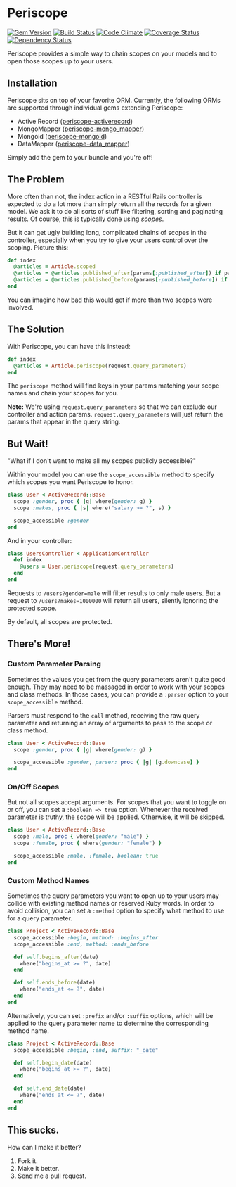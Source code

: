 # Periscope

[![Gem Version](https://img.shields.io/gem/v/periscope.svg?style=flat)](http://rubygems.org/gems/periscope)
[![Build Status](https://img.shields.io/travis/laserlemon/periscope/master.svg?style=flat)](https://travis-ci.org/laserlemon/periscope)
[![Code Climate](https://img.shields.io/codeclimate/github/laserlemon/periscope.svg?style=flat)](https://codeclimate.com/github/laserlemon/periscope)
[![Coverage Status](https://img.shields.io/codeclimate/coverage/github/laserlemon/periscope.svg?style=flat)](https://codeclimate.com/github/laserlemon/periscope)
[![Dependency Status](https://img.shields.io/gemnasium/laserlemon/periscope.svg?style=flat)](https://gemnasium.com/laserlemon/periscope)

Periscope provides a simple way to chain scopes on your models and to open those scopes up to your users.

## Installation

Periscope sits on top of your favorite ORM. Currently, the following ORMs are supported through individual gems extending Periscope:

* Active Record ([periscope-activerecord](https://rubygems.org/gems/periscope-activerecord))
* MongoMapper ([periscope-mongo_mapper](https://rubygems.org/gems/periscope-mongo_mapper))
* Mongoid ([periscope-mongoid](https://rubygems.org/gems/periscope-mongoid))
* DataMapper ([periscope-data_mapper](https://rubygems.org/gems/periscope-data_mapper))

Simply add the gem to your bundle and you're off!

## The Problem

More often than not, the index action in a RESTful Rails controller is expected to do a lot more than simply return all the records for a given model. We ask it to do all sorts of stuff like filtering, sorting and paginating results. Of course, this is typically done using _scopes_.

But it can get ugly building long, complicated chains of scopes in the controller, especially when you try to give your users control over the scoping. Picture this:

```ruby
def index
  @articles = Article.scoped
  @articles = @articles.published_after(params[:published_after]) if params.key?(:published_after)
  @articles = @articles.published_before(params[:published_before]) if params.key?(:published_before)
end
```

You can imagine how bad this would get if more than two scopes were involved.

## The Solution

With Periscope, you can have this instead:

```ruby
def index
  @articles = Article.periscope(request.query_parameters)
end
```

The `periscope` method will find keys in your params matching your scope names and chain your scopes for you.

**Note:** We're using `request.query_parameters` so that we can exclude our controller and action params. `request.query_parameters` will just return the params that appear in the query string.

## But Wait!

"What if I don't want to make all my scopes publicly accessible?"

Within your model you can use the `scope_accessible` method to specify which scopes you want Periscope to honor.

```ruby
class User < ActiveRecord::Base
  scope :gender, proc { |g| where(gender: g) }
  scope :makes, proc { |s| where("salary >= ?", s) }

  scope_accessible :gender
end
```

And in your controller:

```ruby
class UsersController < ApplicationController
  def index
    @users = User.periscope(request.query_parameters)
  end
end
```

Requests to `/users?gender=male` will filter results to only male users. But a request to `/users?makes=1000000` will return all users, silently ignoring the protected scope.

By default, all scopes are protected.

## There's More!

### Custom Parameter Parsing

Sometimes the values you get from the query parameters aren't quite good enough. They may need to be massaged in order to work with your scopes and class methods. In those cases, you can provide a `:parser` option to your `scope_accessible` method.

Parsers must respond to the `call` method, receiving the raw query parameter and returning an array of arguments to pass to the scope or class method.

```ruby
class User < ActiveRecord::Base
  scope :gender, proc { |g| where(gender: g) }

  scope_accessible :gender, parser: proc { |g| [g.downcase] }
end
```

### On/Off Scopes

But not all scopes accept arguments. For scopes that you want to toggle on or off, you can set a `:boolean => true` option. Whenever the received parameter is truthy, the scope will be applied. Otherwise, it will be skipped.

```ruby
class User < ActiveRecord::Base
  scope :male, proc { where(gender: "male") }
  scope :female, proc { where(gender: "female") }

  scope_accessible :male, :female, boolean: true
end
```

### Custom Method Names

Sometimes the query parameters you want to open up to your users may collide with existing method names or reserved Ruby words. In order to avoid collision, you can set a `:method` option to specify what method to use for a query parameter.

```ruby
class Project < ActiveRecord::Base
  scope_accessible :begin, method: :begins_after
  scope_accessible :end, method: :ends_before

  def self.begins_after(date)
    where("begins_at >= ?", date)
  end

  def self.ends_before(date)
    where("ends_at <= ?", date)
  end
end
```

Alternatively, you can set `:prefix` and/or `:suffix` options, which will be applied to the query parameter name to determine the corresponding method name.

```ruby
class Project < ActiveRecord::Base
  scope_accessible :begin, :end, suffix: "_date"

  def self.begin_date(date)
    where("begins_at >= ?", date)
  end

  def self.end_date(date)
    where("ends_at <= ?", date)
  end
end
```

## This sucks.

How can I make it better?

1. Fork it.
2. Make it better.
3. Send me a pull request.
